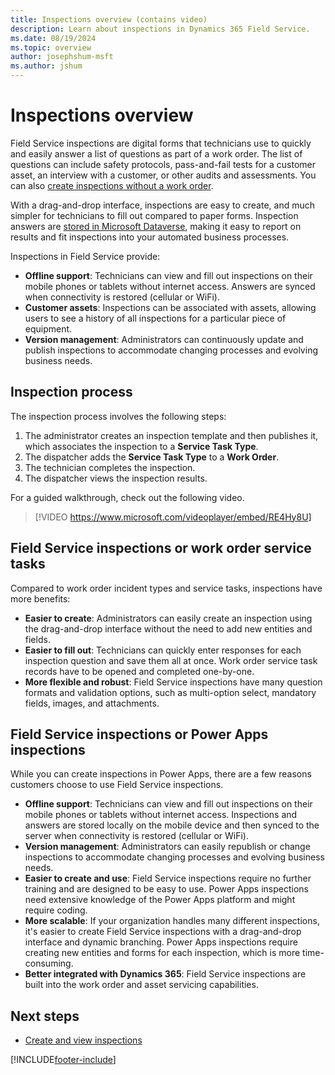 ```yaml
---
title: Inspections overview (contains video)
description: Learn about inspections in Dynamics 365 Field Service.
ms.date: 08/19/2024
ms.topic: overview
author: josephshum-msft
ms.author: jshum
---
```


# Inspections overview

Field Service inspections are digital forms that technicians use to quickly and easily answer a list of questions as part of a work order. The list of questions can include safety protocols, pass-and-fail tests for a customer asset, an interview with a customer, or other audits and assessments. You can also [create inspections without a work order](inspections-customer-assets.md).

With a drag-and-drop interface, inspections are easy to create, and much simpler for technicians to fill out compared to paper forms. Inspection answers are [stored in Microsoft Dataverse](./inspections-reporting.md#understand-view-and-report-inspection-responses), making it easy to report on results and fit inspections into your automated business processes.

Inspections in Field Service provide:

- **Offline support**: Technicians can view and fill out inspections on their mobile phones or tablets without internet access. Answers are synced when connectivity is restored (cellular or WiFi).
- **Customer assets**: Inspections can be associated with assets, allowing users to see a history of all inspections for a particular piece of equipment.
- **Version management**: Administrators can continuously update and publish inspections to accommodate changing processes and evolving business needs.

## Inspection process

The inspection process involves the following steps:

1. The administrator creates an inspection template and then publishes it, which associates the inspection to a **Service Task Type**.
1. The dispatcher adds the **Service Task Type** to a **Work Order**.
1. The technician completes the inspection.
1. The dispatcher views the inspection results.

For a guided walkthrough, check out the following video.

> [!VIDEO https://www.microsoft.com/videoplayer/embed/RE4Hy8U]

## Field Service inspections or work order service tasks

Compared to work order incident types and service tasks, inspections have more benefits:

- **Easier to create**: Administrators can easily create an inspection using the drag-and-drop interface without the need to add new entities and fields.
- **Easier to fill out**: Technicians can quickly enter responses for each inspection question and save them all at once. Work order service task records have to be opened and completed one-by-one.
- **More flexible and robust**: Field Service inspections have many question formats and validation options, such as multi-option select, mandatory fields, images, and attachments.

## Field Service inspections or Power Apps inspections

While you can create inspections in Power Apps, there are a few reasons customers choose to use Field Service inspections.

- **Offline support**: Technicians can view and fill out inspections on their mobile phones or tablets without internet access. Inspections and answers are stored locally on the mobile device and then synced to the server when connectivity is restored (cellular or WiFi).
- **Version management**: Administrators can easily republish or change inspections to accommodate changing processes and evolving business needs.
- **Easier to create and use**: Field Service inspections require no further training and are designed to be easy to use. Power Apps inspections need extensive knowledge of the Power Apps platform and might require coding.
- **More scalable**: If your organization handles many different inspections, it's easier to create Field Service inspections with a drag-and-drop interface and dynamic branching. Power Apps inspections require creating new entities and forms for each inspection, which is more time-consuming.
- **Better integrated with Dynamics 365**: Field Service inspections are built into the work order and asset servicing capabilities.

## Next steps

- [Create and view inspections](inspections.md)

[!INCLUDE[footer-include](../includes/footer-banner.md)]
